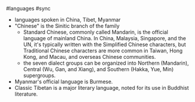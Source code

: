 #languages #sync 

- languages spoken in China, Tibet, Myanmar
- "Chinese" is the Sinitic branch of the family
    - Standard Chinese, commonly called Mandarin, is the official language of mainland China. In China, Malaysia, Singapore, and the UN, it's typically written with the Simplified Chinese characters, but Traditional Chinese characters are more common in Taiwan, Hong Kong, and Macau, and overseas Chinese communities.
    - the seven dialect groups can be organized into Northern (Mandarin), Central (Wu, Gan, and Xiang), and Southern (Hakka, Yue, Min) supergroups.
- Myanmar's official language is Burmese.
- Classic Tibetan is a major literary language, noted for its use in Buddhist literature.